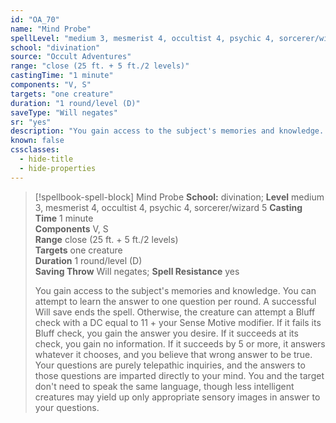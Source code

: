 ```yaml
---
id: "OA_70"
name: "Mind Probe"
spellLevel: "medium 3, mesmerist 4, occultist 4, psychic 4, sorcerer/wizard 5"
school: "divination"
source: "Occult Adventures"
range: "close (25 ft. + 5 ft./2 levels)"
castingTime: "1 minute"
components: "V, S"
targets: "one creature"
duration: "1 round/level (D)"
saveType: "Will negates"
sr: "yes"
description: "You gain access to the subject's memories and knowledge. You can attempt to learn the answer to one question per round. A successful Will save ends the spell. Otherwise, the creature can attempt a Bluff check with a DC equal to 11 + your Sense Motive modifier. If it fails its Bluff check, you gain the answer you desire. If it succeeds at its check, you gain no information. If it succeeds by 5 or more, it answers whatever it chooses, and you believe that wrong answer to be true. Your questions are purely telepathic inquiries, and the answers to those questions are imparted directly to your mind. You and the target don't need to speak the same language, though less intelligent creatures may yield up only appropriate sensory images in answer to your questions."
known: false
cssclasses:
  - hide-title
  - hide-properties
---
```


> [!spellbook-spell-block] Mind Probe
> **School:** divination; **Level** medium 3, mesmerist 4, occultist 4, psychic 4, sorcerer/wizard 5
> **Casting Time** 1 minute  
> **Components** V, S  
> **Range** close (25 ft. + 5 ft./2 levels)  
> **Targets** one creature  
> **Duration** 1 round/level (D)  
> **Saving Throw** Will negates; **Spell Resistance** yes
> 
> You gain access to the subject's memories and knowledge. You can attempt to learn the answer to one question per round. A successful Will save ends the spell. Otherwise, the creature can attempt a Bluff check with a DC equal to 11 + your Sense Motive modifier. If it fails its Bluff check, you gain the answer you desire. If it succeeds at its check, you gain no information. If it succeeds by 5 or more, it answers whatever it chooses, and you believe that wrong answer to be true. Your questions are purely telepathic inquiries, and the answers to those questions are imparted directly to your mind. You and the target don't need to speak the same language, though less intelligent creatures may yield up only appropriate sensory images in answer to your questions.